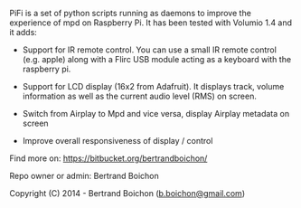 
PiFi is a set of python scripts running as daemons to improve the experience of mpd on Raspberry Pi.
It has been tested with Volumio 1.4 and it adds:

* Support for IR remote control.
  You can use a small IR remote control (e.g. apple) along with a Flirc USB module acting as a keyboard with the raspberry pi.

* Support for LCD display (16x2 from Adafruit).
  It displays track, volume information as well as the current audio level (RMS) on screen.

* Switch from Airplay to Mpd and vice versa, display Airplay metadata on screen

* Improve overall responsiveness of display / control


Find more on: https://bitbucket.org/bertrandboichon/

Repo owner or admin: Bertrand Boichon

Copyright (C) 2014 - Bertrand Boichon (b.boichon@gmail.com)
